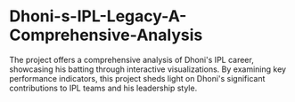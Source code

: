 # Dhoni-s-IPL-Legacy-A-Comprehensive-Analysis
The project offers a comprehensive analysis of Dhoni's IPL career, showcasing his batting through interactive visualizations. By examining key performance indicators, this project sheds light on Dhoni's significant contributions to IPL teams and his leadership style.
